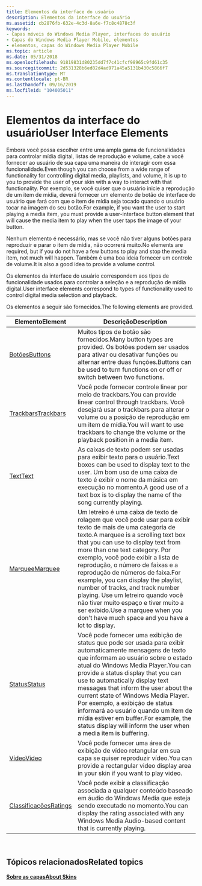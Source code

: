 ```yaml
---
title: Elementos da interface do usuário
description: Elementos da interface do usuário
ms.assetid: cb2876fb-632e-4c3d-8a6e-f7c8c4878c3f
keywords:
- Capas móveis do Windows Media Player, interfaces do usuário
- Capas do Windows Media Player Mobile, elementos
- elementos, capas do Windows Media Player Mobile
ms.topic: article
ms.date: 05/31/2018
ms.openlocfilehash: 91819831d80235dd7f7c41cfcf98965c9fd61c35
ms.sourcegitcommit: 2d531328b6ed82d4ad971a45a5131b430c5866f7
ms.translationtype: MT
ms.contentlocale: pt-BR
ms.lasthandoff: 09/16/2019
ms.locfileid: "104005011"
---
```

# <a name="user-interface-elements"></a><span data-ttu-id="33028-106">Elementos da interface do usuário</span><span class="sxs-lookup"><span data-stu-id="33028-106">User Interface Elements</span></span>

<span data-ttu-id="33028-107">Embora você possa escolher entre uma ampla gama de funcionalidades para controlar mídia digital, listas de reprodução e volume, cabe a você fornecer ao usuário de sua capa uma maneira de interagir com essa funcionalidade.</span><span class="sxs-lookup"><span data-stu-id="33028-107">Even though you can choose from a wide range of functionality for controlling digital media, playlists, and volume, it is up to you to provide the user of your skin with a way to interact with that functionality.</span></span> <span data-ttu-id="33028-108">Por exemplo, se você quiser que o usuário inicie a reprodução de um item de mídia, deverá fornecer um elemento de botão de interface do usuário que fará com que o item de mídia seja tocado quando o usuário tocar na imagem do seu botão.</span><span class="sxs-lookup"><span data-stu-id="33028-108">For example, if you want the user to start playing a media item, you must provide a user-interface button element that will cause the media item to play when the user taps the image of your button.</span></span>

<span data-ttu-id="33028-109">Nenhum elemento é necessário, mas se você não tiver alguns botões para reproduzir e parar o item de mídia, não ocorrerá muito.</span><span class="sxs-lookup"><span data-stu-id="33028-109">No elements are required, but if you do not have a few buttons to play and stop the media item, not much will happen.</span></span> <span data-ttu-id="33028-110">Também é uma boa ideia fornecer um controle de volume.</span><span class="sxs-lookup"><span data-stu-id="33028-110">It is also a good idea to provide a volume control.</span></span>

<span data-ttu-id="33028-111">Os elementos da interface do usuário correspondem aos tipos de funcionalidade usados para controlar a seleção e a reprodução de mídia digital.</span><span class="sxs-lookup"><span data-stu-id="33028-111">User interface elements correspond to types of functionality used to control digital media selection and playback.</span></span>

<span data-ttu-id="33028-112">Os elementos a seguir são fornecidos.</span><span class="sxs-lookup"><span data-stu-id="33028-112">The following elements are provided.</span></span>



| <span data-ttu-id="33028-113">Elemento</span><span class="sxs-lookup"><span data-stu-id="33028-113">Element</span></span>                    | <span data-ttu-id="33028-114">Descrição</span><span class="sxs-lookup"><span data-stu-id="33028-114">Description</span></span>                                                                                                                                                                                                                                                             |
|----------------------------|-------------------------------------------------------------------------------------------------------------------------------------------------------------------------------------------------------------------------------------------------------------------------|
| [<span data-ttu-id="33028-115">Botões</span><span class="sxs-lookup"><span data-stu-id="33028-115">Buttons</span></span>](buttons.md)     | <span data-ttu-id="33028-116">Muitos tipos de botão são fornecidos.</span><span class="sxs-lookup"><span data-stu-id="33028-116">Many button types are provided.</span></span> <span data-ttu-id="33028-117">Os botões podem ser usados para ativar ou desativar funções ou alternar entre duas funções.</span><span class="sxs-lookup"><span data-stu-id="33028-117">Buttons can be used to turn functions on or off or switch between two functions.</span></span>                                                                                                                                                        |
| [<span data-ttu-id="33028-118">Trackbars</span><span class="sxs-lookup"><span data-stu-id="33028-118">Trackbars</span></span>](trackbars.md) | <span data-ttu-id="33028-119">Você pode fornecer controle linear por meio de trackbars.</span><span class="sxs-lookup"><span data-stu-id="33028-119">You can provide linear control through trackbars.</span></span> <span data-ttu-id="33028-120">Você desejará usar o trackbars para alterar o volume ou a posição de reprodução em um item de mídia.</span><span class="sxs-lookup"><span data-stu-id="33028-120">You will want to use trackbars to change the volume or the playback position in a media item.</span></span>                                                                                                                         |
| [<span data-ttu-id="33028-121">Text</span><span class="sxs-lookup"><span data-stu-id="33028-121">Text</span></span>](text.md)           | <span data-ttu-id="33028-122">As caixas de texto podem ser usadas para exibir texto para o usuário.</span><span class="sxs-lookup"><span data-stu-id="33028-122">Text boxes can be used to display text to the user.</span></span> <span data-ttu-id="33028-123">Um bom uso de uma caixa de texto é exibir o nome da música em execução no momento.</span><span class="sxs-lookup"><span data-stu-id="33028-123">A good use of a text box is to display the name of the song currently playing.</span></span>                                                                                                                                      |
| [<span data-ttu-id="33028-124">Marquee</span><span class="sxs-lookup"><span data-stu-id="33028-124">Marquee</span></span>](marquee.md)     | <span data-ttu-id="33028-125">Um letreiro é uma caixa de texto de rolagem que você pode usar para exibir texto de mais de uma categoria de texto.</span><span class="sxs-lookup"><span data-stu-id="33028-125">A marquee is a scrolling text box that you can use to display text from more than one text category.</span></span> <span data-ttu-id="33028-126">Por exemplo, você pode exibir a lista de reprodução, o número de faixas e a reprodução de números de faixa.</span><span class="sxs-lookup"><span data-stu-id="33028-126">For example, you can display the playlist, number of tracks, and track number playing.</span></span> <span data-ttu-id="33028-127">Use um letreiro quando você não tiver muito espaço e tiver muito a ser exibido.</span><span class="sxs-lookup"><span data-stu-id="33028-127">Use a marquee when you don't have much space and you have a lot to display.</span></span> |
| [<span data-ttu-id="33028-128">Status</span><span class="sxs-lookup"><span data-stu-id="33028-128">Status</span></span>](status.md)       | <span data-ttu-id="33028-129">Você pode fornecer uma exibição de status que pode ser usada para exibir automaticamente mensagens de texto que informam ao usuário sobre o estado atual do Windows Media Player.</span><span class="sxs-lookup"><span data-stu-id="33028-129">You can provide a status display that you can use to automatically display text messages that inform the user about the current state of Windows Media Player.</span></span> <span data-ttu-id="33028-130">Por exemplo, a exibição de status informará ao usuário quando um item de mídia estiver em buffer.</span><span class="sxs-lookup"><span data-stu-id="33028-130">For example, the status display will inform the user when a media item is buffering.</span></span>                     |
| [<span data-ttu-id="33028-131">Vídeo</span><span class="sxs-lookup"><span data-stu-id="33028-131">Video</span></span>](video.md)         | <span data-ttu-id="33028-132">Você pode fornecer uma área de exibição de vídeo retangular em sua capa se quiser reproduzir vídeo.</span><span class="sxs-lookup"><span data-stu-id="33028-132">You can provide a rectangular video display area in your skin if you want to play video.</span></span>                                                                                                                                                                                |
| [<span data-ttu-id="33028-133">Classificações</span><span class="sxs-lookup"><span data-stu-id="33028-133">Ratings</span></span>](ratings.md)     | <span data-ttu-id="33028-134">Você pode exibir a classificação associada a qualquer conteúdo baseado em áudio do Windows Media que esteja sendo executado no momento.</span><span class="sxs-lookup"><span data-stu-id="33028-134">You can display the rating associated with any Windows Media Audio-based content that is currently playing.</span></span>                                                                                                                                                             |



 

## <a name="related-topics"></a><span data-ttu-id="33028-135">Tópicos relacionados</span><span class="sxs-lookup"><span data-stu-id="33028-135">Related topics</span></span>

<dl> <dt>

[<span data-ttu-id="33028-136">**Sobre as capas**</span><span class="sxs-lookup"><span data-stu-id="33028-136">**About Skins**</span></span>](about-skins-mobile.md)
</dt> </dl>

 

 




